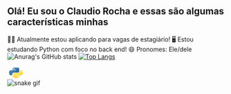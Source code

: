 ## Olá! Eu sou o Claudio Rocha e essas são algumas características minhas

👨‍🎓 Atualmente estou aplicando para vagas de estagiário!
🖥️ Estou estudando Python com foco no back end!
😄 Pronomes: Ele/dele
![Anurag's GitHub stats](https://github-readme-stats.vercel.app/api?username=C-R-S-J&show_icons=true&theme=radical)
[![Top Langs](https://github-readme-stats.vercel.app/api/top-langs/?username=C-R-S-J&langs_count=8)](https://github.com/anuraghazra/github-readme-stats)
<div>
  <img align="center" alt="Rafa-Python" height="30" width="40" src="https://raw.githubusercontent.com/devicons/devicon/master/icons/python/python-original.svg">
</div

![snake gif](https://github.com/SEU_USUARIO/SEU_REPOSITORIO/blob/output/github-contribution-grid-snake.svg)
